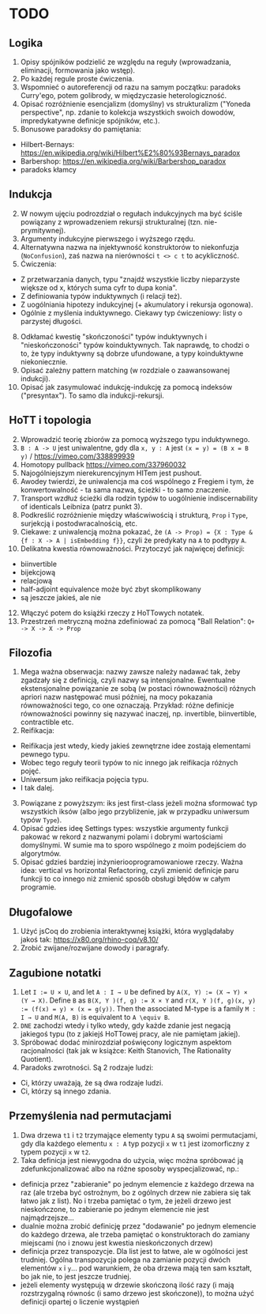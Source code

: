 # TODO

## Logika
1. Opisy spójników podzielić ze względu na reguły (wprowadzania, eliminacji, formowania jako wstęp).
2. Po każdej regule proste ćwiczenia.
3. Wspomnieć o autoreferencji od razu na samym początku: paradoks Curry'ego, potem golibrody, w międzyczasie heterologiczność.
4. Opisać rozróżnienie esencjalizm (domyślny) vs strukturalizm ("Yoneda perspective", np. zdanie to kolekcja wszystkich swoich dowodów, impredykatywne definicje spójników, etc.).
5. Bonusowe paradoksy do pamiętania:
- Hilbert-Bernays: https://en.wikipedia.org/wiki/Hilbert%E2%80%93Bernays_paradox
- Barbershop: https://en.wikipedia.org/wiki/Barbershop_paradox
- paradoks kłamcy

## Indukcja
2. W nowym ujęciu podrozdział o regułach indukcyjnych ma być ściśle powiązany z wprowadzeniem rekursji strukturalnej (tzn. nie-prymitywnej).
3. Argumenty indukcyjne pierwszego i wyższego rzędu.
5. Alternatywna nazwa na injektywność konstruktorów to niekonfuzja (`NoConfusion`), zaś nazwa na nierówności `t <> c t` to acykliczność.
6. Ćwiczenia:
- Z przetwarzania danych, typu "znajdź wszystkie liczby nieparzyste większe od x, których suma cyfr to dupa konia".
- Z definiowania typów induktywnych (i relacji też).
- Z uogólniania hipotezy indukcyjnej (+ akumulatory i rekursja ogonowa).
- Ogólnie z myślenia induktywnego. Ciekawy typ ćwiczeniowy: listy o parzystej długości.
8. Odkłamać kwestię "skończoności" typów induktywnych i "nieskończoności" typów koinduktywnych. Tak naprawdę, to chodzi o to, że typy induktywny są dobrze ufundowane, a typy koinduktywne niekoniecznie.
9. Opisać zależny pattern matching (w rozdziale o zaawansowanej indukcji).
10. Opisać jak zasymulować indukcję-indukcję za pomocą indeksów ("presyntax"). To samo dla indukcji-rekursji.

## HoTT i topologia
2. Wprowadzić teorię zbiorów za pomocą wyższego typu induktywnego.
3. `B : A -> U` jest uniwalentne, gdy dla `x, y : A` jest `(x = y) = (B x = B y)` / https://vimeo.com/338899939
4. Homotopy pullback https://vimeo.com/337960032
6. Najogólniejszym nierekurencyjnym HITem jest pushout.
7. Awodey twierdzi, że uniwalencja ma coś wspólnego z Fregiem i tym, że konwertowalność - ta sama nazwa, ścieżki - to samo znaczenie.
8. Transport wzdłuż ścieżki dla rodzin typów to uogólnienie indiscernability of identicals Leibniza (patrz punkt 3).
9. Podkreślić rozróżnienie między właścwiwością i strukturą, `Prop` i `Type`, surjekcją i postodwracalnością, etc.
10. Ciekawe: z uniwalencją można pokazać, że `(A -> Prop) = {X : Type & {f : X -> A | isEmbedding f}}`, czyli że predykaty na `A` to podtypy `A`.
11. Delikatna kwestia równoważności. Przytoczyć jak najwięcej definicji:
  - biinvertible
  - bijekcjową
  - relacjową
  - half-adjoint equivalence może być zbyt skomplikowany
  - są jeszcze jakieś, ale nie 
12. Włączyć potem do książki rzeczy z HoTTowych notatek.
13. Przestrzeń metryczną można zdefiniować za pomocą "Ball Relation": `Q+ -> X -> X -> Prop`

## Filozofia
1. Mega ważna obserwacja: nazwy zawsze należy nadawać tak, żeby zgadzały się z definicją, czyli nazwy są intensjonalne. Ewentualne ekstensjonalne powiązanie ze sobą (w postaci równoważności) różnych apriori nazw następować musi później, na mocy pokazania równoważności tego, co one oznaczają. Przykład: różne definicje równoważności powinny się nazywać inaczej, np. invertible, biinvertible, contractible etc.
2. Reifikacja:
  - Reifikacja jest wtedy, kiedy jakieś zewnętrzne idee zostają elementami pewnego typu.
  - Wobec tego reguły teorii typów to nic innego jak reifikacja różnych pojęć.
  - Uniwersum jako reifikacja pojęcia typu.
  - I tak dalej.
3. Powiązane z powyższym: iks jest first-class jeżeli można sformować typ wszystkich iksów (albo jego przybliżenie, jak w przypadku uniwersum typów `Type`).
4. Opisać gdzies ideę Settings types: wszystkie argumenty funkcji pakować w rekord z nazwanymi polami i dobrymi wartościami domyślnymi. W sumie ma to sporo wspólnego z moim podejściem do algorytmów.
5. Opisać gdzieś bardziej inżynieriooprogramowaniowe rzeczy. Ważna idea: vertical vs horizontal Refactoring, czyli zmienić definicje paru funkcji to co innego niż zmienić sposób obsługi błędów w całym programie.

## Długofalowe
1. Użyć jsCoq do zrobienia interaktywnej książki, która wyglądałaby jakoś tak: https://x80.org/rhino-coq/v8.10/
2. Zrobić zwijane/rozwijane dowody i paragrafy.

## Zagubione notatki
1. Let `I := U × U`, and let `A : I → U` be defined by `A(X, Y) := (X → Y) × (Y → X)`. Define `B` as `B(X, Y )(f, g) := X × Y` and `r(X, Y )(f, g)(x, y) := (f(x) = y) × (x = g(y))`. Then the associated M-type is a family `M : I → U` and `M(A, B)` is equivalent to `A \equiv B`.
2. `DNE` zachodzi wtedy i tylko wtedy, gdy każde zdanie jest negacją jakiegoś typu (to z jakiejś HoTTowej pracy, ale nie pamiętam jakiej).
3. Spróbować dodać minirozdział poświęcony logicznym aspektom racjonalności (tak jak w książce: Keith Stanovich, The Rationality Quotient).
4. Paradoks zwrotności. Są 2 rodzaje ludzi:
  - Ci, którzy uważają, że są dwa rodzaje ludzi.
  - Ci, którzy są innego zdania.

  ## Przemyślenia nad permutacjami
  1. Dwa drzewa `t1` i `t2` trzymające elementy typu `A` są swoimi permutacjami, gdy dla każdego elementu `x : A` typ pozycji `x` w `t1` jest izomorficzny z typem pozycji `x` w `t2`.
  2. Taka definicja jest niewygodna do użycia, więc można spróbować ją zdefunkcjonalizować albo na różne sposoby wyspecjalizować, np.:
  - definicja przez "zabieranie" po jednym elemencie z każdego drzewa na raz (ale trzeba być ostrożnym, bo z ogólnych drzew nie zabiera się tak łatwo jak z list). No i trzeba pamiętać o tym, że jeżeli drzewo jest nieskończone, to zabieranie po jednym elemencie nie jest najmądrzejsze...
  - dualnie można zrobić definicję przez "dodawanie" po jednym elemencie do każdego drzewa, ale trzeba pamiętać o konstruktorach do zamiany miejscami (no i znowu jest kwestia nieskończonych drzew)
  - definicja przez transpozycje. Dla list jest to łatwe, ale w ogólności jest trudniej. Ogólna transpozycja polega na zamianie pozycji dwóch elementów `x` i `y`... pod warunkiem, że oba drzewa mają ten sam kształt, bo jak nie, to jest jeszcze trudniej.
  - jeżeli elementy występują w drzewie skończoną ilość razy (i mają rozstrzygalną równośc (i samo drzewo jest skończone)), to można użyć definicji opartej o liczenie wystąpień
